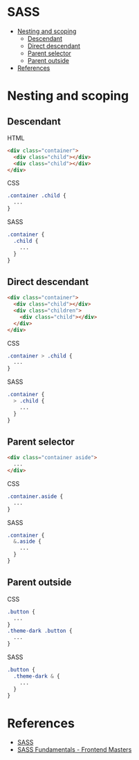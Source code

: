 <h1>SASS</h1>

<!-- TOC -->

- [Nesting and scoping](#nesting-and-scoping)
  - [Descendant](#descendant)
  - [Direct descendant](#direct-descendant)
  - [Parent selector](#parent-selector)
  - [Parent outside](#parent-outside)
- [References](#references)

<!-- /TOC -->

<!--------------- NESTING --------------->
# Nesting and scoping
## Descendant
HTML
```html
<div class="container">
  <div class="child"></div>
  <div class="child"></div>
</div>
```
CSS
```css
.container .child {
  ...
}
```
SASS
```css
.container {
  .child {
    ...
  }
}
```
## Direct descendant
```html
<div class="container">
  <div class="child"></div>
  <div class="children">
    <div class="child"></div>
  </div>
</div>
```
CSS
```css
.container > .child {
  ...
}
```
SASS
```css
.container {
  > .child {
    ...
  }
}
```
## Parent selector
```html
<div class="container aside">
  ...
</div>
```
CSS
```css
.container.aside {
  ...
}
```
SASS
```css
.container {
  &.aside {
    ...
  }
}
```
## Parent outside
CSS
```css
.button {
  ...
}
.theme-dark .button {
  ...
}
```
SASS
```css
.button {
  .theme-dark & {
    ...
  }
}
```

# References
- [SASS](http://sass-lang.com/)
- [SASS Fundamentals - Frontend Masters](https://frontendmasters.com/courses/sass)
